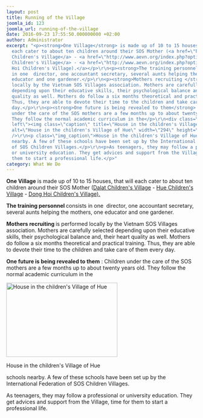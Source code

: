 ```yaml
---
layout: post
title: Running of the Village
joomla_id: 123
joomla_url: running-of-the-village
date: 2016-09-23 17:55:50.000000000 +02:00
author: Administrator
excerpt: "<p><strong>One Village</strong> is made up of 10 to 15 houses, that will
  each cater to about ten children around their SOS Mother (<a href=\"http://www.aevn.org/index.php?option=com_content&amp;view=article&amp;id=19&amp;Itemid=19&amp;lang=fr\">Dalat
  Children's Village</a> - <a href=\"http://www.aevn.org/index.php?option=com_content&amp;view=article&amp;id=10&amp;Itemid=13&amp;lang=en\">Hue
  Children's Village</a> - <a href=\"http://www.aevn.org/index.php?option=com_content&amp;view=article&amp;id=4&amp;Itemid=4&amp;lang=fr\">Dong
  Hoi Children's Village).</a></p>\r\n<p><strong>The training personnel </strong>consists
  in one  director, one accountant secretary, several aunts helping the mothers, one
  educator and one gardener.</p>\r\n<p><strong>Mothers recruiting </strong>is performed
  locally by the Vietnam SOS Villages association. Mothers are carefully selected
  depending upon their educative skills, their psychological balance and, their heart
  quality as well. Mothers do follow a six months theoretical and practical training.
  Thus, they are able to devote their time to the children and take care of them every
  day.</p>\r\n<p><strong>One future is being revealed to them</strong> : Children
  under the care of the SOS mothers are a few months up to about twenty years old.
  They follow the normal academic curriculum in the</p>\r\n<div class=\"img_caption
  left\"><img class=\"caption\" title=\"House in the children's Village of Hue\" src=\"http://aevn.org/images/phocagallery/village_hue/hi%20from%20one%20of%20the%20village%20house.jpg\"
  alt=\"House in the children's Village of Hue\" width=\"294\" height=\"196\" border=\"0\"
  />\r\n<p class=\"img_caption\">House in the children's Village of Hue</p>\r\n</div>\r\n<p>schools
  nearby. A few of these schools have been set up by the International Federation
  of SOS Children Villages.</p>\r\n<p>As teenagers, they may follow a professional
  or university education. They get advices and support from the Village, time for
  them to start a professional life.</p>"
category: What We Do
---
```

<p><strong>One Village</strong> is made up of 10 to 15 houses, that will each cater to about ten children around their SOS Mother (<a href="http://www.aevn.org/index.php?option=com_content&amp;view=article&amp;id=19&amp;Itemid=19&amp;lang=fr">Dalat Children's Village</a> - <a href="http://www.aevn.org/index.php?option=com_content&amp;view=article&amp;id=10&amp;Itemid=13&amp;lang=en">Hue Children's Village</a> - <a href="http://www.aevn.org/index.php?option=com_content&amp;view=article&amp;id=4&amp;Itemid=4&amp;lang=fr">Dong Hoi Children's Village).</a></p>
<p><strong>The training personnel </strong>consists in one  director, one accountant secretary, several aunts helping the mothers, one educator and one gardener.</p>
<p><strong>Mothers recruiting </strong>is performed locally by the Vietnam SOS Villages association. Mothers are carefully selected depending upon their educative skills, their psychological balance and, their heart quality as well. Mothers do follow a six months theoretical and practical training. Thus, they are able to devote their time to the children and take care of them every day.</p>
<p><strong>One future is being revealed to them</strong> : Children under the care of the SOS mothers are a few months up to about twenty years old. They follow the normal academic curriculum in the</p>
<div class="img_caption left"><img class="caption" title="House in the children's Village of Hue" src="http://aevn.org/images/phocagallery/village_hue/hi%20from%20one%20of%20the%20village%20house.jpg" alt="House in the children's Village of Hue" width="294" height="196" border="0" />
<p class="img_caption">House in the children's Village of Hue</p>
</div>
<p>schools nearby. A few of these schools have been set up by the International Federation of SOS Children Villages.</p>
<p>As teenagers, they may follow a professional or university education. They get advices and support from the Village, time for them to start a professional life.</p>
